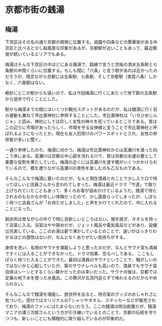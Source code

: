 # 京都市街の銭湯

## 梅湯
下京区はその名の通り京都の南側に位置する。祇園や四条などの繁華街がある中京区と比べると少し殺風景な印象があるが、京都駅が近いこともあって、最近開発が続いているエリアでもある。

梅湯はそんな下京区の中ほどにある銭湯で、路線で言うと京阪の清水五条駅と七条駅の中間くらいに位置する。もしも間に「六条」と言う駅があれば近かったのだろうが、残念ながら京都には五条駅、七条駅、そして京都駅（実質八条）しかなく、六条駅はない。

絶妙にどこの駅からも遠いので、私は今回梅湯に行くにあたって地下鉄の五条駅から徒歩で行くことにした。

駅から梅湯までの間にはいくつか観光スポットがあるのだが、私は銭湯に行く前の運動も兼ねて市比賣神社に参拝することにした。市比賣神社は「いちひめじんじゃ」と読み、神社にしては珍しく女性の神々を祀っているところである。昔はこの辺りに市場があったらしく、市場を守る女神様と言うことで市比賣神社と呼ばれるようになったとか。現在も女人厄除けのパワースポットとされ、女性の参拝客が多いと聞く。

一通り参拝したのち、梅湯に向かう。梅湯は市比賣神社からは高瀬川を渡った向こう岸にある。高瀬川は京都の中心部を流れる川で、昔は京都の水運の要として重要な役割を果たしていた。梅湯の近くには高瀬川を渡す橋がいくつかかけられているので、橋を渡りながら高瀬川の景色を楽しむのも乙なものである。

そんなこんなで梅湯に着いたのだが、なんと現在満員とのことで少し入り口で待ってほしいと店員さんから言われてしまった。梅湯は最近ドラマ「サ道」で取り上げられていたこともあって、多くのお客が詰めかけているようだ。銭湯で待たされるのもなかなか珍しい体験だったので、少し面食らってしまったが、しばらく待つと店員さんが「お待たせしました」と声をかけてくれたので、中に入れることになった。

脱衣所は昔ながらの作りで特に目新しいところはない。服を脱ぎ、タオルを持って浴室に入る。浴室はやや狭めだが、ジェット風呂や電気風呂などがあり、設備は充実している。ここのお湯は薪で沸かしているとのことで、違いがはっきりわかるほどの感性はないが、なんとなくありがたい気持ちがする。

身体を洗い、名物のサウナを堪能しようと思ったのだが、なんとサウナ室も満員ですぐには入ることができなかった。ドラマ効果、恐るべしである。
ここもしばらく待つと入ることができた。最初は満員のサウナということで、騒がしいのではないかと心配していたが、客のサウナレベルも高いので、満員でもサウナ室自体はシーンとするくらい静かだったのは幸いだった。サウナの後は、京都では定番の地下水を使った水風呂。この贅沢が五百円足らずで味わえるのだからやめられない。

そんなこんなで銭湯を堪能し、脱衣所を出ると、待合室のグッズのおしゃれさに気づいた。受付ではオリジナルのTシャツやタオル、ステッカーなどが販売されており、梅湯のファンにはたまらないだろう。ここの銭湯は明治創業だが、銭湯マニアの湊三次郎さんという方が引き継いでいるとのことで、京都の伝統を守りつつも、新しいことにも積極的に取り組んでいるのが印象的だ。
